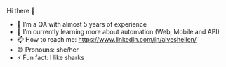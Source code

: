 Hi there 👋

- 🔭 I’m a QA with almost 5 years of experience  
- 🌱 I’m currently learning more about automation (Web, Mobile and API)
- 📫 How to reach me: https://www.linkedin.com/in/alveshellen/ 
- 😄 Pronouns: she/her
- ⚡ Fun fact: I like sharks
